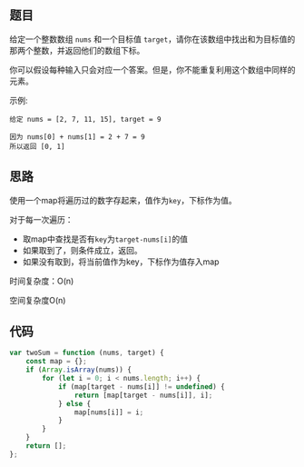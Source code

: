 <!--
 * @Descripttion: 
 * @version: 1.0.0
 * @Author: jimmiezhou
 * @Date: 2020-02-12 14:52:12
 * @LastEditors  : jimmiezhou
 * @LastEditTime : 2020-02-12 14:58:24
 -->
## 题目

给定一个整数数组 ```nums``` 和一个目标值 ```target```，请你在该数组中找出和为目标值的那两个整数，并返回他们的数组下标。

你可以假设每种输入只会对应一个答案。但是，你不能重复利用这个数组中同样的元素。

示例:

```
给定 nums = [2, 7, 11, 15], target = 9

因为 nums[0] + nums[1] = 2 + 7 = 9
所以返回 [0, 1]
```

## 思路

使用一个map将遍历过的数字存起来，值作为```key```，下标作为值。

对于每一次遍历：

- 取map中查找是否有```key```为```target-nums[i]```的值
- 如果取到了，则条件成立，返回。
- 如果没有取到，将当前值作为key，下标作为值存入map

时间复杂度：O(n)

空间复杂度O(n)

## 代码

```js
var twoSum = function (nums, target) {
    const map = {};
    if (Array.isArray(nums)) {
        for (let i = 0; i < nums.length; i++) {
            if (map[target - nums[i]] != undefined) {
                return [map[target - nums[i]], i];
            } else {
                map[nums[i]] = i;
            }
        }
    }
    return [];
};
```

